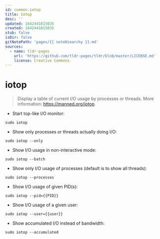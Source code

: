 ```yaml
---
id: common.iotop
title: Iotop
desc: ''
updated: 1642441815035
created: 1642441815035
stub: false
isDir: false
gitNotePath: 'pages/{{ noteHiearchy }}.md'
sources:
  - name: tldr-pages
    url: 'https://github.com/tldr-pages/tldr/blob/master/LICENSE.md'
    license: Creative Commons
---
```

# iotop

> Display a table of current I/O usage by processes or threads.
> More information: <https://manned.org/iotop>.

- Start top-like I/O monitor:

`sudo iotop`

- Show only processes or threads actually doing I/O:

`sudo iotop --only`

- Show I/O usage in non-interactive mode:

`sudo iotop --batch`

- Show only I/O usage of processes (default is to show all threads):

`sudo iotop --processes`

- Show I/O usage of given PID(s):

`sudo iotop --pid={{PID}}`

- Show I/O usage of a given user:

`sudo iotop --user={{user}}`

- Show accumulated I/O instead of bandwidth:

`sudo iotop --accumulated`

